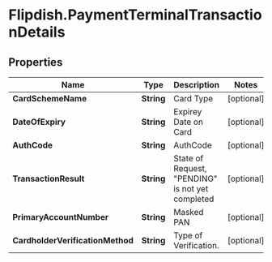 # Flipdish.PaymentTerminalTransactionDetails

## Properties
Name | Type | Description | Notes
------------ | ------------- | ------------- | -------------
**CardSchemeName** | **String** | Card Type | [optional] 
**DateOfExpiry** | **String** | Expirey Date on Card | [optional] 
**AuthCode** | **String** | AuthCode | [optional] 
**TransactionResult** | **String** | State of Request, \"PENDING\" is not yet completed | [optional] 
**PrimaryAccountNumber** | **String** | Masked PAN | [optional] 
**CardholderVerificationMethod** | **String** | Type of Verification. | [optional] 


